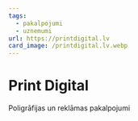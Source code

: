 ```yaml
---
tags:
  - pakalpojumi
  - uznemumi
url: https://printdigital.lv
card_image: /printdigital.lv.webp
---
```


# Print Digital

Poligrāfijas un reklāmas pakalpojumi
